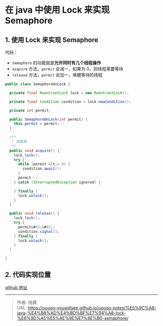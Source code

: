 # 在 java 中使用 Lock 来实现 Semaphore


## 1. 使用 Lock 来实现 Semaphore

代码：

* `Semaphore` 的功能就是**允许同时有几个线程操作**
* `acquire` 方法，`permit` 会减一，如果为 0，则线程需要等待
* `release` 方法，`permit` 会加一，唤醒等待的线程

```java
public class SemaphoreOnLock {

  private final ReentrantLock lock = new ReentrantLock();

  private final Condition condition = lock.newCondition();

  private int permit;

  public SemaphoreOnLock(int permit) {
    this.permit = permit;
  }

  /**
   * 获取锁
   */
  public void acquire() {
    lock.lock();
    try {
      while (permit &lt;= 0) {
        condition.await();
      }
      permit--;
    } catch (InterruptedException ignored) {

    } finally {
      lock.unlock();
    }
  }

  public void release() {
    lock.lock();
    try {
      permit&#43;&#43;;
      condition.signal();
    } finally {
      lock.unlock();
    }
  }

}
```


## 2. 代码实现位置

[github 地址](https://github.com/ooooo-youwillsee/java-framework-guide/blob/main/demo-java-concurrent)


---

> 作者: 线偶  
> URL: https://ooooo-youwillsee.github.io/ooooo-notes/%E5%9C%A8-java-%E4%B8%AD%E4%BD%BF%E7%94%A8-lock-%E6%9D%A5%E5%AE%9E%E7%8E%B0-semaphore/  

